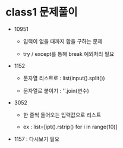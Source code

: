 # class1 문제풀이

- 10951
  
  - 입력이 없을 때까지 합을 구하는 문제
  
  - try / except를 통해 break 예외처리 필요

- 1152
  
  - 문자열 리스트로 : list(input().split())
  
  - 문자열로 붙이기 : ''.join(변수)

- 3052
  
  - 한 줄씩 들어오는 입력값으로 리스트
  
  - ex : list=[ipt().rstrip() for i in range(10)]

- 1157 : 다시보기 필요
